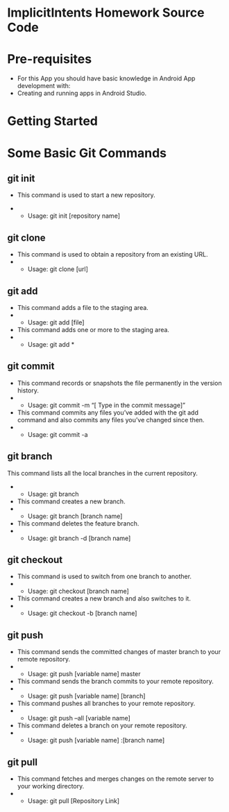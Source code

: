 # ImplicitIntents Homework Source Code

# Pre-requisites
- For this App you should have basic knowledge in Android App development with:
- Creating and running apps in Android Studio.

# Getting Started

# Some Basic Git Commands
## git init
* This command is used to start a new repository.
- - Usage: git init [repository name]
## git clone
- This command is used to obtain a repository from an existing URL.
- - Usage: git clone [url]  
## git add
- This command adds a file to the staging area.
- - Usage: git add [file] 
- This command adds one or more to the staging area.
- - Usage: git add *  
## git commit
- This command records or snapshots the file permanently in the version history.
- - Usage: git commit -m “[ Type in the commit message]” 
- This command commits any files you’ve added with the git add command and also commits any files you’ve changed since then.
- - Usage: git commit -a  
## git branch
This command lists all the local branches in the current repository.
- - Usage: git branch 
- This command creates a new branch.
- - Usage: git branch [branch name]  
- This command deletes the feature branch.
- - Usage: git branch -d [branch name]  
## git checkout
- This command is used to switch from one branch to another.
- - Usage: git checkout [branch name]  
- This command creates a new branch and also switches to it.
- - Usage: git checkout -b [branch name]  
## git push
- This command sends the committed changes of master branch to your remote repository.
- - Usage: git push [variable name] master  
- This command sends the branch commits to your remote repository.
- - Usage: git push [variable name] [branch]  
- This command pushes all branches to your remote repository.
- - Usage: git push –all [variable name]  
- This command deletes a branch on your remote repository.
- - Usage: git push [variable name] :[branch name]  
## git pull
- This command fetches and merges changes on the remote server to your working directory.
- - Usage: git pull [Repository Link]  


























